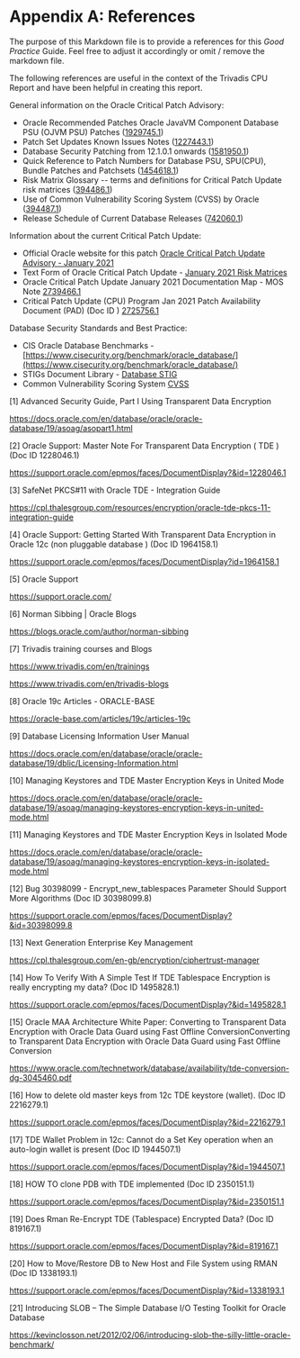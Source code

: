 # Appendix A: References

<!-- markdownlint-disable MD013 -->

The purpose of this Markdown file is to provide a references for this
*Good Practice* Guide. Feel free to adjust it accordingly or omit / remove the
markdown file.

The following references are useful in the context of the Trivadis CPU Report
and have been helpful in creating this report.

General information on the Oracle Critical Patch Advisory:

- Oracle Recommended Patches Oracle JavaVM Component Database PSU (OJVM PSU) Patches ([1929745.1](https://support.oracle.com/epmos/faces/DocumentDisplay?id=1929745.1))
- Patch Set Updates Known Issues Notes ([1227443.1](https://support.oracle.com/epmos/faces/DocumentDisplay?id=1227443.1))
- Database Security Patching from 12.1.0.1 onwards ([1581950.1](https://support.oracle.com/epmos/faces/DocumentDisplay?id=1581950.1))
- Quick Reference to Patch Numbers for Database PSU, SPU(CPU), Bundle Patches and Patchsets ([1454618.1](https://support.oracle.com/epmos/faces/DocumentDisplay?id=1454618.1))
- Risk Matrix Glossary -- terms and definitions for Critical Patch Update risk matrices  ([394486.1](https://support.oracle.com/epmos/faces/DocumentDisplay?id=394486.1))
- Use of Common Vulnerability Scoring System (CVSS) by Oracle ([394487.1](https://support.oracle.com/epmos/faces/DocumentDisplay?id=394487.1))
- Release Schedule of Current Database Releases ([742060.1](https://support.oracle.com/epmos/faces/DocumentDisplay?id=742060.1))

Information about the current Critical Patch Update:

- Official Oracle website for this patch [Oracle Critical Patch Update Advisory - January 2021](https://www.oracle.com/security-alerts/cpujan2021.html)
- Text Form of Oracle Critical Patch Update - [January 2021 Risk Matrices](https://www.oracle.com/security-alerts/cpujan2021verbose.html)
- Oracle Critical Patch Update January 2021 Documentation Map - MOS Note [2739466.1](https://support.oracle.com/epmos/faces/DocumentDisplay?id=2739466.1)
- Critical Patch Update (CPU) Program Jan 2021 Patch Availability Document (PAD) (Doc ID ) [2725756.1](https://support.oracle.com/epmos/faces/DocumentDisplay?id=2725756.1)

Database Security Standards and Best Practice:

- CIS Oracle Database Benchmarks - [https://www.cisecurity.org/benchmark/oracle_database/](https://www.cisecurity.org/benchmark/oracle_database/)
- STIGs Document Library - [Database STIG](https://public.cyber.mil/stigs/downloads/?_dl_facet_stigs=app-security%2Cdatabase)
- Common Vulnerability Scoring System [CVSS](http://www.first.org/cvss/)

[1] Advanced Security Guide, Part I Using Transparent Data Encryption

<https://docs.oracle.com/en/database/oracle/oracle-database/19/asoag/asopart1.html>

[2] Oracle Support: Master Note For Transparent Data Encryption ( TDE ) (Doc ID 1228046.1)

<https://support.oracle.com/epmos/faces/DocumentDisplay?&id=1228046.1>

[3] SafeNet PKCS#11 with Oracle TDE - Integration Guide

<https://cpl.thalesgroup.com/resources/encryption/oracle-tde-pkcs-11-integration-guide>

[4] Oracle Support: Getting Started With Transparent Data Encryption in Oracle 12c (non pluggable database ) (Doc ID 1964158.1)

<https://support.oracle.com/epmos/faces/DocumentDisplay?id=1964158.1>

[5] Oracle Support

<https://support.oracle.com/>

[6] Norman Sibbing | Oracle Blogs

<https://blogs.oracle.com/author/norman-sibbing>

[7] Trivadis training courses and Blogs

<https://www.trivadis.com/en/trainings>

<https://www.trivadis.com/en/trivadis-blogs>

[8] Oracle 19c Articles - ORACLE-BASE

<https://oracle-base.com/articles/19c/articles-19c>

[9] Database Licensing Information User Manual

<https://docs.oracle.com/en/database/oracle/oracle-database/19/dblic/Licensing-Information.html>

[10] Managing Keystores and TDE Master Encryption Keys in United Mode

<https://docs.oracle.com/en/database/oracle/oracle-database/19/asoag/managing-keystores-encryption-keys-in-united-mode.html>

[11] Managing Keystores and TDE Master Encryption Keys in Isolated Mode

<https://docs.oracle.com/en/database/oracle/oracle-database/19/asoag/managing-keystores-encryption-keys-in-isolated-mode.html>

[12] Bug 30398099 - Encrypt\_new\_tablespaces Parameter Should Support More Algorithms (Doc ID 30398099.8)

<https://support.oracle.com/epmos/faces/DocumentDisplay?&id=30398099.8>

[13] Next Generation Enterprise Key Management

<https://cpl.thalesgroup.com/en-gb/encryption/ciphertrust-manager>

[14] How To Verify With A Simple Test If TDE Tablespace Encryption is really encrypting my data? (Doc ID 1495828.1)

<https://support.oracle.com/epmos/faces/DocumentDisplay?&id=1495828.1>

[15] Oracle MAA Architecture White Paper: Converting to Transparent Data Encryption with Oracle Data Guard using Fast Offline ConversionConverting to Transparent Data Encryption with Oracle Data Guard using Fast Offline Conversion

<https://www.oracle.com/technetwork/database/availability/tde-conversion-dg-3045460.pdf>

[16] How to delete old master keys from 12c TDE keystore (wallet). (Doc ID 2216279.1)

<https://support.oracle.com/epmos/faces/DocumentDisplay?&id=2216279.1>

[17] TDE Wallet Problem in 12c: Cannot do a Set Key operation when an auto-login wallet is present (Doc ID 1944507.1)

<https://support.oracle.com/epmos/faces/DocumentDisplay?&id=1944507.1>

[18] HOW TO clone PDB with TDE implemented (Doc ID 2350151.1)

<https://support.oracle.com/epmos/faces/DocumentDisplay?&id=2350151.1>

[19] Does Rman Re-Encrypt TDE (Tablespace) Encrypted Data? (Doc ID 819167.1)

<https://support.oracle.com/epmos/faces/DocumentDisplay?&id=819167.1>

[20] How to Move/Restore DB to New Host and File System using RMAN (Doc ID 1338193.1)

<https://support.oracle.com/epmos/faces/DocumentDisplay?&id=1338193.1>

[21] Introducing SLOB – The Simple Database I/O Testing Toolkit for Oracle Database

<https://kevinclosson.net/2012/02/06/introducing-slob-the-silly-little-oracle-benchmark/>
